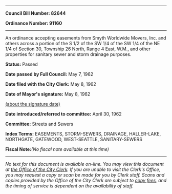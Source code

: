 

********

**Council Bill Number: 82644**
   
**Ordinance Number: 91160**
********

 An ordinance accepting easements from Smyth Worldwide Movers, Inc. and others across a portion of the S 1/2 of the SW 1/4 of the SW 1/4 of the NE 1/4 of Section 30, Township 26 North, Range 4 East, W.M., and other properties for sanitary sewer and storm drainage purposes.

**Status:** Passed
   
**Date passed by Full Council:** May 7, 1962
   
**Date filed with the City Clerk:** May 8, 1962
   
**Date of Mayor's signature:** May 8, 1962
   
[(about the signature date)](/~public/approvaldate.htm)
   
   
   
**Date introduced/referred to committee:** April 30, 1962
   
**Committee:** Streets and Sewers
   
   
**Index Terms:** EASEMENTS, STORM-SEWERS, DRAINAGE, HALLER-LAKE, NORTHGATE, GATEWOOD, WEST-SEATTLE, SANITARY-SEWERS

**Fiscal Note:**_(No fiscal note available at this time)_
********

_No text for this document is available on-line. You may view this document at [the Office of the City Clerk](http://www.seattle.gov/leg/clerk/contactUs.htm). If you are unable to visit the Clerk's Office, you may request a copy or scan be made for you by Clerk staff. Scans and copies provided by the Office of the City Clerk are subject to [copy fees](http://clerk.seattle.gov/~public/clerkfees.htm), and the timing of service is dependent on the availability of staff._

